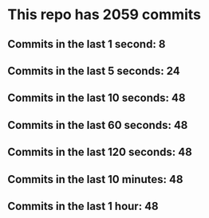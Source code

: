 # This repo has 2059 commits

## Commits in the last 1 second: 8
## Commits in the last 5 seconds: 24
## Commits in the last 10 seconds: 48
## Commits in the last 60 seconds: 48
## Commits in the last 120 seconds: 48
## Commits in the last 10 minutes: 48
## Commits in the last 1 hour: 48
